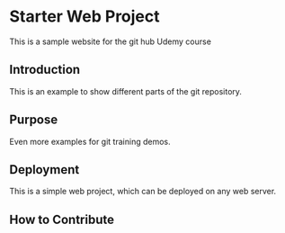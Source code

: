 # Starter Web Project

This is a sample website for the git hub Udemy course

## Introduction

This is an example to show different parts of the git repository.

## Purpose

Even more examples for git training demos.

## Deployment

This is a simple web project, which can be deployed on any web server.

## How to Contribute